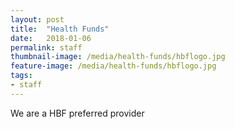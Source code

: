 ```yaml
---
layout: post
title:  "Health Funds"
date:   2018-01-06
permalink: staff
thumbnail-image: /media/health-funds/hbflogo.jpg
feature-image: /media/health-funds/hbflogo.jpg
tags: 
- staff
---
```


We are a HBF preferred provider